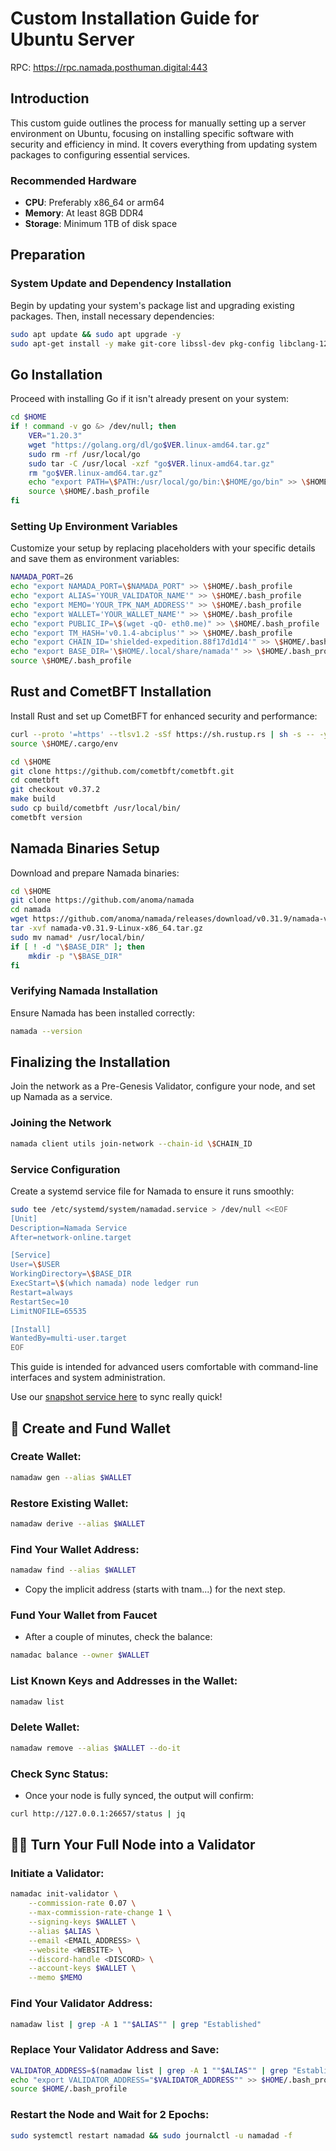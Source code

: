 # Custom Installation Guide for Ubuntu Server
RPC:
https://rpc.namada.posthuman.digital:443
## Introduction

This custom guide outlines the process for manually setting up a server environment on Ubuntu, focusing on installing specific software with security and efficiency in mind. It covers everything from updating system packages to configuring essential services.

### Recommended Hardware

- **CPU**: Preferably x86_64 or arm64
- **Memory**: At least 8GB DDR4
- **Storage**: Minimum 1TB of disk space

## Preparation

### System Update and Dependency Installation

Begin by updating your system's package list and upgrading existing packages. Then, install necessary dependencies:

```bash
sudo apt update && sudo apt upgrade -y
sudo apt-get install -y make git-core libssl-dev pkg-config libclang-12-dev build-essential protobuf-compiler
```

## Go Installation

Proceed with installing Go if it isn't already present on your system:

```bash
cd $HOME
if ! command -v go &> /dev/null; then
    VER="1.20.3"
    wget "https://golang.org/dl/go$VER.linux-amd64.tar.gz"
    sudo rm -rf /usr/local/go
    sudo tar -C /usr/local -xzf "go$VER.linux-amd64.tar.gz"
    rm "go$VER.linux-amd64.tar.gz"
    echo "export PATH=\$PATH:/usr/local/go/bin:\$HOME/go/bin" >> \$HOME/.bash_profile
    source \$HOME/.bash_profile
fi
```

### Setting Up Environment Variables

Customize your setup by replacing placeholders with your specific details and save them as environment variables:

```bash
NAMADA_PORT=26
echo "export NAMADA_PORT=\$NAMADA_PORT" >> \$HOME/.bash_profile
echo "export ALIAS='YOUR_VALIDATOR_NAME'" >> \$HOME/.bash_profile
echo "export MEMO='YOUR_TPK_NAM_ADDRESS'" >> \$HOME/.bash_profile
echo "export WALLET='YOUR_WALLET_NAME'" >> \$HOME/.bash_profile
echo "export PUBLIC_IP=\$(wget -qO- eth0.me)" >> \$HOME/.bash_profile
echo "export TM_HASH='v0.1.4-abciplus'" >> \$HOME/.bash_profile
echo "export CHAIN_ID='shielded-expedition.88f17d1d14'" >> \$HOME/.bash_profile
echo "export BASE_DIR='\$HOME/.local/share/namada'" >> \$HOME/.bash_profile
source \$HOME/.bash_profile
```

## Rust and CometBFT Installation

Install Rust and set up CometBFT for enhanced security and performance:

```bash
curl --proto '=https' --tlsv1.2 -sSf https://sh.rustup.rs | sh -s -- -y
source \$HOME/.cargo/env

cd \$HOME
git clone https://github.com/cometbft/cometbft.git
cd cometbft
git checkout v0.37.2
make build
sudo cp build/cometbft /usr/local/bin/
cometbft version
```

## Namada Binaries Setup

Download and prepare Namada binaries:

```bash
cd \$HOME
git clone https://github.com/anoma/namada
cd namada
wget https://github.com/anoma/namada/releases/download/v0.31.9/namada-v0.31.9-Linux-x86_64.tar.gz
tar -xvf namada-v0.31.9-Linux-x86_64.tar.gz
sudo mv namad* /usr/local/bin/
if [ ! -d "\$BASE_DIR" ]; then
    mkdir -p "\$BASE_DIR"
fi
```

### Verifying Namada Installation

Ensure Namada has been installed correctly:

```bash
namada --version
```

## Finalizing the Installation

Join the network as a Pre-Genesis Validator, configure your node, and set up Namada as a service.

### Joining the Network

```bash
namada client utils join-network --chain-id \$CHAIN_ID
```

### Service Configuration

Create a systemd service file for Namada to ensure it runs smoothly:

```bash
sudo tee /etc/systemd/system/namadad.service > /dev/null <<EOF
[Unit]
Description=Namada Service
After=network-online.target

[Service]
User=\$USER
WorkingDirectory=\$BASE_DIR
ExecStart=\$(which namada) node ledger run
Restart=always
RestartSec=10
LimitNOFILE=65535

[Install]
WantedBy=multi-user.target
EOF
```

This guide is intended for advanced users comfortable with command-line interfaces and system administration.

Use our [snapshot service here](https://github.com/Validator-POSTHUMAN/posthuman-source-data/blob/main/namada/snapshot-service.md) to sync really quick!

## 🔎 Create and Fund Wallet

### Create Wallet:
```bash
namadaw gen --alias $WALLET
```

### Restore Existing Wallet:
```bash
namadaw derive --alias $WALLET
```

### Find Your Wallet Address:
```bash
namadaw find --alias $WALLET
```
- Copy the implicit address (starts with tnam...) for the next step.

### Fund Your Wallet from Faucet
- After a couple of minutes, check the balance:
```bash
namadac balance --owner $WALLET
```

### List Known Keys and Addresses in the Wallet:
```bash
namadaw list
```

### Delete Wallet:
```bash
namadaw remove --alias $WALLET --do-it
```

### Check Sync Status:
- Once your node is fully synced, the output will confirm:
```bash
curl http://127.0.0.1:26657/status | jq
```

## 🧑‍🎓 Turn Your Full Node into a Validator

### Initiate a Validator:
```bash
namadac init-validator \
    --commission-rate 0.07 \
    --max-commission-rate-change 1 \
    --signing-keys $WALLET \
    --alias $ALIAS \
    --email <EMAIL_ADDRESS> \
    --website <WEBSITE> \
    --discord-handle <DISCORD> \
    --account-keys $WALLET \
    --memo $MEMO
```

### Find Your Validator Address:
```bash
namadaw list | grep -A 1 ""$ALIAS"" | grep "Established"
```

### Replace Your Validator Address and Save:
```bash
VALIDATOR_ADDRESS=$(namadaw list | grep -A 1 ""$ALIAS"" | grep "Established" | awk '{print $3}') 
echo "export VALIDATOR_ADDRESS="$VALIDATOR_ADDRESS"" >> $HOME/.bash_profile 
source $HOME/.bash_profile
```

### Restart the Node and Wait for 2 Epochs:
```bash
sudo systemctl restart namadad && sudo journalctl -u namadad -f
```
